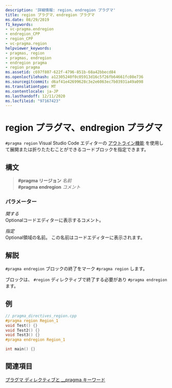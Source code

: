 ```yaml
---
description: '詳細情報: region、endregion プラグマ'
title: region プラグマ、endregion プラグマ
ms.date: 08/29/2019
f1_keywords:
- vc-pragma.endregion
- endregion_CPP
- region_CPP
- vc-pragma.region
helpviewer_keywords:
- pragmas, region
- pragmas, endregion
- endregion pragma
- region pragma
ms.assetid: c697f807-622f-4796-851b-68a42bbecd84
ms.openlocfilehash: a12305240f0c05913d16c5f26fb64661fc08e736
ms.sourcegitcommit: d6af41e42699628c3e2e6063ec7b03931a49a098
ms.translationtype: MT
ms.contentlocale: ja-JP
ms.lasthandoff: 12/11/2020
ms.locfileid: "97167423"
---
```

# <a name="region-endregion-pragmas"></a>region プラグマ、endregion プラグマ

`#pragma region` Visual Studio Code エディターの [アウトライン機能](/visualstudio/ide/outlining) を使用して展開または折りたたむことができるコードブロックを指定できます。

## <a name="syntax"></a>構文

> **#pragma リージョン** *名前*\
> **#pragma endregion** *コメント*

### <a name="parameters"></a>パラメーター

*関する*\
Optionalコードエディターに表示するコメント。

*指定*\
Optional領域の名前。 この名前はコードエディターに表示されます。

## <a name="remarks"></a>解説

`#pragma endregion` ブロックの終了をマーク `#pragma region` します。

ブロックは、 `#region` ディレクティブで終了する必要があり `#pragma endregion` ます。

## <a name="example"></a>例

```cpp
// pragma_directives_region.cpp
#pragma region Region_1
void Test() {}
void Test2() {}
void Test3() {}
#pragma endregion Region_1

int main() {}
```

## <a name="see-also"></a>関連項目

[プラグマ ディレクティブと __pragma キーワード](../preprocessor/pragma-directives-and-the-pragma-keyword.md)
